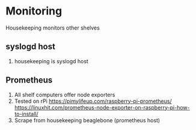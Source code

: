 # Monitoring
Housekeeping monitors other shelves

## syslogd host
1. housekeeping is syslogd host

## Prometheus
1. All shelf computers offer node exporters
1. Tested on rPi https://pimylifeup.com/raspberry-pi-prometheus/
https://linuxhit.com/prometheus-node-exporter-on-raspberry-pi-how-to-install/
1. Scrape from housekeeping beaglebone (prometheus host)

